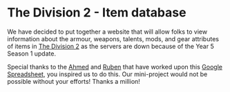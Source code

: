 # The Division 2 - Item database

We have decided to put together a website that will allow folks to view information about the armour, weapons, talents, mods, and gear attributes of items in [The Division 2](https://www.ubisoft.com/en-gb/game/the-division/the-division-2) as the servers are down because of the Year 5 Season 1 update.

Special thanks to the [Ahmed](https://discordapp.com/users/Ahmad#0001) and [Ruben](https://discordapp.com/users/rubenalamina) that have worked upon this [Google Spreadsheet](https://docs.google.com/spreadsheets/d/e/2PACX-1vTJEX5DerCvOj3a_m36TRy1gPBAUvrduOIdmXI9j1Y0MpQk1wIXaZ9KOcPa7HzXzp_N5qGmjDj6yEfL/pubhtml#), you inspired us to do this. Our mini-project would not be possible without your efforts! Thanks a million!
